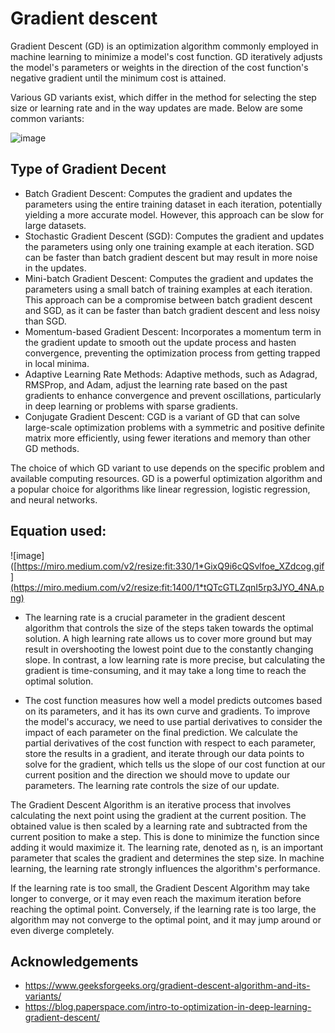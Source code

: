 
# Gradient descent

Gradient Descent (GD) is an optimization algorithm commonly employed in machine learning to minimize a model's cost function. GD iteratively adjusts the model's parameters or weights in the direction of the cost function's negative gradient until the minimum cost is attained.

Various GD variants exist, which differ in the method for selecting the step size or learning rate and in the way updates are made. Below are some common variants:


![image](https://blog.paperspace.com/content/images/2018/05/convex_cost_function.png)


## Type of Gradient Decent
- Batch Gradient Descent: Computes the gradient and updates the parameters using the entire training dataset in each iteration, potentially yielding a more accurate model. However, this approach can be slow for large datasets.
- Stochastic Gradient Descent (SGD): Computes the gradient and updates the parameters using only one training example at each iteration. SGD can be faster than batch gradient descent but may result in more noise in the updates.
- Mini-batch Gradient Descent: Computes the gradient and updates the parameters using a small batch of training examples at each iteration. This approach can be a compromise between batch gradient descent and SGD, as it can be faster than batch gradient descent and less noisy than SGD.
- Momentum-based Gradient Descent: Incorporates a momentum term in the gradient update to smooth out the update process and hasten convergence, preventing the optimization process from getting trapped in local minima.
- Adaptive Learning Rate Methods: Adaptive methods, such as Adagrad, RMSProp, and Adam, adjust the learning rate based on the past gradients to enhance convergence and prevent oscillations, particularly in deep learning or problems with sparse gradients.
- Conjugate Gradient Descent: CGD is a variant of GD that can solve large-scale optimization problems with a symmetric and positive definite matrix more efficiently, using fewer iterations and memory than other GD methods.

The choice of which GD variant to use depends on the specific problem and available computing resources. GD is a powerful optimization algorithm and a popular choice for algorithms like linear regression, logistic regression, and neural networks.
## Equation used:
![image]([https://miro.medium.com/v2/resize:fit:330/1*GixQ9i6cQSvlfoe_XZdcog.gif](https://miro.medium.com/v2/resize:fit:1400/1*tQTcGTLZqnI5rp3JYO_4NA.png)


- The learning rate is a crucial parameter in the gradient descent algorithm that controls the size of the steps taken towards the optimal solution. A high learning rate allows us to cover more ground but may result in overshooting the lowest point due to the constantly changing slope. In contrast, a low learning rate is more precise, but calculating the gradient is time-consuming, and it may take a long time to reach the optimal solution.

- The cost function measures how well a model predicts outcomes based on its parameters, and it has its own curve and gradients. To improve the model's accuracy, we need to use partial derivatives to consider the impact of each parameter on the final prediction. We calculate the partial derivatives of the cost function with respect to each parameter, store the results in a gradient, and iterate through our data points to solve for the gradient, which tells us the slope of our cost function at our current position and the direction we should move to update our parameters. The learning rate controls the size of our update.

The Gradient Descent Algorithm is an iterative process that involves calculating the next point using the gradient at the current position. The obtained value is then scaled by a learning rate and subtracted from the current position to make a step. This is done to minimize the function since adding it would maximize it. The learning rate, denoted as η, is an important parameter that scales the gradient and determines the step size. In machine learning, the learning rate strongly influences the algorithm's performance.

If the learning rate is too small, the Gradient Descent Algorithm may take longer to converge, or it may even reach the maximum iteration before reaching the optimal point. Conversely, if the learning rate is too large, the algorithm may not converge to the optimal point, and it may jump around or even diverge completely.
## Acknowledgements

 - https://www.geeksforgeeks.org/gradient-descent-algorithm-and-its-variants/
 - https://blog.paperspace.com/intro-to-optimization-in-deep-learning-gradient-descent/
